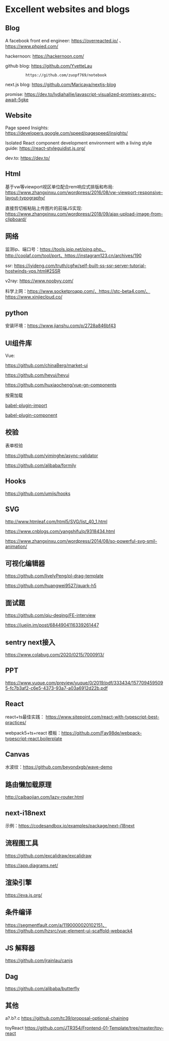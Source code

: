 # Excellent websites and blogs

## Blog

A facebook front end engineer: https://overreacted.io/ 、https://www.phpied.com/


hackernoon: https://hackernoon.com/

github blog: https://github.com/YvetteLau

             https://github.com/zuopf769/notebook


next.js blog: https://github.com/Maricaya/nextjs-blog

promise: https://dev.to/lydiahallie/javascript-visualized-promises-async-await-5gke
## Website

Page speed Insights: https://developers.google.com/speed/pagespeed/insights/

Isolated React component development environment with a living style guide: https://react-styleguidist.js.org/

dev.to: https://dev.to/

## Html

基于vw等viewport视区单位配合rem响应式排版和布局: https://www.zhangxinxu.com/wordpress/2016/08/vw-viewport-responsive-layout-typography/

直接剪切板粘贴上传图片的前端JS实现: https://www.zhangxinxu.com/wordpress/2018/09/ajax-upload-image-from-clipboard/

## 网络

监测ip、端口号：https://tools.ipip.net/ping.php、http://coolaf.com/tool/port、https://instagram123.cn/archives/190

ssr: https://iyideng.com/truth/cgfw/self-built-ss-ssr-server-tutorial-hostwinds-vps.html#2SSR

v2ray: https://www.noobyy.com/

科学上网：https://www.socketproapp.com/、https://stc-beta4.com/、https://www.xinjiecloud.co/

## python

安装环境：https://www.jianshu.com/p/2728a846bf43

## UI组件库

Vue:

https://github.com/chinaBerg/market-ui

https://github.com/heyui/heyui

https://github.com/huxiaocheng/vue-gn-components

按需加载

[babel-plugin-import](https://www.npmjs.com/package/babel-plugin-import)

[babel-plugin-component](https://www.npmjs.com/package/babel-plugin-component)

## 校验

表单校验

https://github.com/yiminghe/async-validator

https://github.com/alibaba/formily

## Hooks

https://github.com/umijs/hooks


## SVG

http://www.htmleaf.com/html5/SVG/list_40_1.html

https://www.cnblogs.com/yangshifu/p/9318434.html

https://www.zhangxinxu.com/wordpress/2014/08/so-powerful-svg-smil-animation/

## 可视化编辑器

https://github.com/livelyPeng/pl-drag-template

https://github.com/huangwei9527/quark-h5


## 面试题

https://github.com/qiu-deqing/FE-interview

https://juejin.im/post/6844904116339261447

## sentry next接入

https://www.colabug.com/2020/0215/7000913/

## PPT

https://www.yuque.com/preview/yuque/0/2019/pdf/333434/1577094595095-fc7b3af2-c6e5-4373-93a7-a03a6912d22b.pdf


## React

react+ts最佳实践： https://www.sitepoint.com/react-with-typescript-best-practices/

webpack5+ts+react 模板：https://github.com/Fay98de/webpack-typescript-react.boilerplate

## Canvas

水波纹：https://github.com/beyondxgb/wave-demo

## 路由懒加载原理

http://caibaojian.com/lazy-router.html

## next-i18next 

示例：https://codesandbox.io/examples/package/next-i18next

## 流程图工具

https://github.com/excalidraw/excalidraw

https://app.diagrams.net/
## 渲染引擎

https://eva.js.org/

## 条件编译

https://segmentfault.com/a/1190000020102151、https://github.com/hzsrc/vue-element-ui-scaffold-webpack4

## JS 解释器

https://github.com/jrainlau/canjs

## Dag

https://github.com/alibaba/butterfly
## 其他

a?.b?.c https://github.com/tc39/proposal-optional-chaining

toyReact https://github.com/JTR354/Frontend-01-Template/tree/master/toy-react

